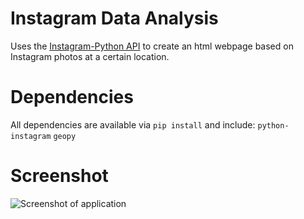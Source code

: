 Instagram Data Analysis
=======================
Uses the [Instagram-Python API](https://github.com/Instagram/python-instagram) to create an html webpage based on Instagram photos at a certain location.

Dependencies
=============
All dependencies are available via `pip install` and include:
`python-instagram`
`geopy`

Screenshot
==========
![Screenshot of application](/../screenshots/instagramToHTML-screenshot.jpg?raw=true "Screenshot of application")
